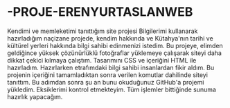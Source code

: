 # -PROJE-ERENYURTASLANWEB
Kendimi ve memleketimi tanıttığım site projesi
Bilgilerimi kullanarak hazırladığım naçizane projede, kendim hakkında ve Kütahya'nın tarihi ve kültürel yerleri hakkında bilgi sahibi edinmenizi istedim.
Bu projeye, elimden geldiğince yüksek çözünürlüklü fotoğraflar yüklemeye çalışarak siteyi daha dikkat çekici kılmaya çalıştım.
Tasarımını CSS ve içeriğini HTML ile hazırladım.
Hazırlarken etrafımdaki bilgi sahibi insanlardan fikir aldım.
Bu projenin içeriğini tamamladıktan sonra verilen komutlar dahilinde siteyi tanıttım.
Bu adımdan sonra şu an bunu okuduğunuz GitHub'a projemi yükledim.
Eksiklerimi kontrol etmekteyim.
Tüm işlemler bittiğinde sunuma hazırlık yapacağım.
